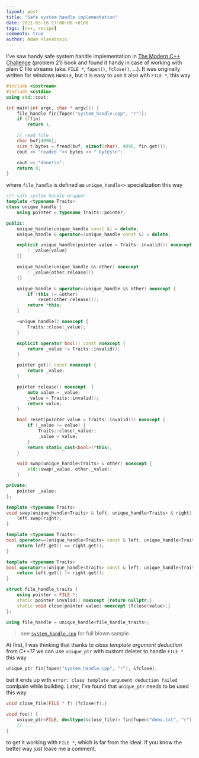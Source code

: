 ```yaml
---
layout: post
title: "Safe system handle implementation"
date: 2021-03-16 17:00:00 +0100
tags: [c++, recipe]
comments: true
author: Adam Hlavatovic
---
```


I've saw handy safe system handle implementation in [The Modern C++ Challenge](https://www.packtpub.com/product/the-modern-c-challenge/9781788993869) (problem 21) book and found it handy in case of working with plain *C* file streams (aka. `FILE *`, `fopen()`, `fclose()`, ...). It was originally written for windows `HANDLE`, but it is easy to use it also with `FILE *`, this way

```c++
#include <iostream>
#include <cstdio>
using std::cout;

int main(int argc, char * argv[]) {
	file_handle fin{fopen("system_handle.cpp", "r")};
	if (!fin)
		return 1;

	// read file
	char buf[4096];
	size_t bytes = fread(buf, sizeof(char), 4096, fin.get());
	cout << "readed "<< bytes << " bytes\n";

	cout << "done!\n";
	return 0;
}
```

where `file_handle` is defined as `unique_handle<>` specialization this way

```c++
//! safe system handle wrapper
template <typename Traits>
class unique_handle {
	using pointer = typename Traits::pointer;

public:
	unique_handle(unique_handle const &) = delete;
	unique_handle & operator=(unique_handle const &) = delete;

	explicit unique_handle(pointer value = Traits::invalid()) noexcept
		: _value{value}
	{}

	unique_handle(unique_handle && other) noexcept
		: _value{other.release()}
	{}

	unique_handle & operator=(unique_handle && other) noexcept {
		if (this != &other)
			reset(other.release());
		return *this;
	}

	~unique_handle() noexcept {
		Traits::close(_value);
	}

	explicit operator bool() const noexcept {
		return _value != Traits::invalid();
	}

	pointer get() const noexcept {
		return _value;
	}

	pointer release() noexcept	{
		auto value = _value;
		_value = Traits::invalid();
		return value;
	}

	bool reset(pointer value = Traits::invalid()) noexcept {
		if (_value != value) {
			Traits::close(_value);
			_value = value;
		}
		return static_cast<bool>(*this);
	}

	void swap(unique_handle<Traits> & other) noexcept {
		std::swap(_value, other._value);
	}

private:
	pointer _value;
};

template <typename Traits>
void swap(unique_handle<Traits> & left, unique_handle<Traits> & right) {
	left.swap(right);
}

template <typename Traits>
bool operator==(unique_handle<Traits> const & left, unique_handle<Traits> const & right) noexcept {
	return left.get() == right.get();
}

template <typename Traits>
bool operator!=(unique_handle<Traits> const & left, unique_handle<Traits> const & right) noexcept {
	return left.get() != right.get();
}

struct file_handle_traits {
	using pointer = FILE *;
	static pointer invalid() noexcept {return nullptr;}
	static void close(pointer value) noexcept {fclose(value);}
};

using file_handle = unique_handle<file_handle_traits>;
```

> see [`system_handle.cpp`](https://github.com/sansajn/test/blob/master/c%2B%2B/system_handle.cpp) for full blown sample


At first, I was thinking that thanks to *class template argument deduction* from *C++17* we can use `unique_ptr` with custom deleter to handle `FILE *` this way

```c++
unique_ptr fin{fopen("system_handle.cpp", "r"), &fclose};
```

but it ends up with `error: class template argument deduction failed` comlpain while building. Later, I've found that `unique_ptr` needs to be used this way

```c++
void close_file(FILE * f) {fclose(f);}

void foo() {
	unique_ptr<FILE, decltype(&close_file)> fin{fopen("demo.txt", "r"), &close_file};
	// ...
}
```

to get it working with `FILE *`, which is far from the ideal. If you know the better way just leave me a comment.
